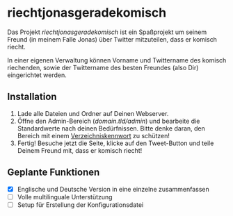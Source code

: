 riechtjonasgeradekomisch
========================

Das Projekt *riechtjonasgeradekomisch* ist ein Spaßprojekt um seinem Freund (in meinem Falle Jonas) über Twitter mitzuteilen, dass er komisch riecht.

In einer eigenen Verwaltung können Vorname und Twittername des komisch riechenden, sowie der Twittername des besten Freundes (also Dir) eingerichtet werden.

## Installation ##

1. Lade alle Dateien und Ordner auf Deinen Webserver.
2. Öffne den Admin-Bereich (_domain.tld/admin_) und bearbeite die Standardwerte nach deinen Bedürfnissen. Bitte denke daran, den Bereich mit einem [Verzeichniskennwort](https://httpd.apache.org/docs/current/programs/htpasswd.html) zu schützen!
3. Fertig! Besuche jetzt die Seite, klicke auf den Tweet-Button und teile Deinem Freund mit, dass er komisch riecht!

## Geplante Funktionen ##

- [x] Englische und Deutsche Version in eine einzelne zusammenfassen
- [ ] Volle multilinguale Unterstützung
- [ ] Setup für Erstellung der Konfigurationsdatei
